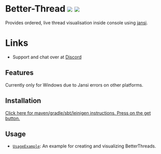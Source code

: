 # Better-Thread [![](https://jitpack.io/v/Osiris-Team/Better-Thread.svg)](https://jitpack.io/#Osiris-Team/Better-Thread) [![](https://jitci.com/gh/Osiris-Team/Better-Thread/svg)](https://jitci.com/gh/Osiris-Team/Better-Thread)
Provides ordered, live thread visualisation inside console using [jansi](http://fusesource.github.io/jansi/).
# Links
 - Support and chat over at [Discord](https://discord.com/invite/GGNmtCC)

## Features
Currently only for Windows due to Jansi errors on other platforms.

## Installation

[Click here for maven/gradle/sbt/leinigen instructions. Press on the get button.](https://jitpack.io/#Osiris-Team/Better-Thread/)

## Usage
* [`UsageExample`](https://github.com/Osiris-Team/Better-Thread/blob/main/src/test/java/UsageExample.java): An example for creating and visualizing BetterThreads.
